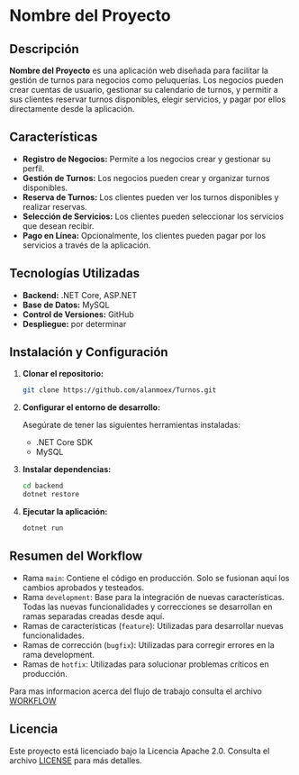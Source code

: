 # Nombre del Proyecto

## Descripción

**Nombre del Proyecto** es una aplicación web diseñada para facilitar la gestión de turnos para negocios como peluquerías. Los negocios pueden crear cuentas de usuario, gestionar su calendario de turnos, y permitir a sus clientes reservar turnos disponibles, elegir servicios, y pagar por ellos directamente desde la aplicación.

## Características

- **Registro de Negocios:** Permite a los negocios crear y gestionar su perfil.
- **Gestión de Turnos:** Los negocios pueden crear y organizar turnos disponibles.
- **Reserva de Turnos:** Los clientes pueden ver los turnos disponibles y realizar reservas.
- **Selección de Servicios:** Los clientes pueden seleccionar los servicios que desean recibir.
- **Pago en Línea:** Opcionalmente, los clientes pueden pagar por los servicios a través de la aplicación.

## Tecnologías Utilizadas

- **Backend:** .NET Core, ASP.NET
- **Base de Datos:** MySQL
- **Control de Versiones:** GitHub
- **Despliegue:** por determinar

## Instalación y Configuración

1. **Clonar el repositorio:**

   ```bash
   git clone https://github.com/alanmoex/Turnos.git
2. **Configurar el entorno de desarrollo:**

    Asegúrate de tener las siguientes herramientas instaladas:
    * .NET Core SDK
    * MySQL

3. **Instalar dependencias:**

    ```bash
    cd backend
    dotnet restore
4. **Ejecutar la aplicación:**
   
    ```bash
    dotnet run
## Resumen del Workflow
* Rama `main`: Contiene el código en producción. Solo se fusionan aquí los cambios aprobados y testeados.
* Rama `development`: Base para la integración de nuevas características. Todas las nuevas funcionalidades y correcciones se desarrollan en ramas separadas creadas desde aquí.
* Ramas de características (`feature`): Utilizadas para desarrollar nuevas funcionalidades.
* Ramas de corrección (`bugfix`): Utilizadas para corregir errores en la rama development.
* Ramas de `hotfix`: Utilizadas para solucionar problemas críticos en producción.

Para mas informacion acerca del flujo de trabajo consulta el archivo [WORKFLOW](/docs/WORKFLOW.md)


## Licencia
Este proyecto está licenciado bajo la Licencia Apache 2.0. Consulta el archivo [LICENSE](LICENSE) para más detalles.
